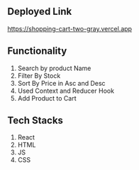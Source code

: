 ## Deployed Link

https://shopping-cart-two-gray.vercel.app

## Functionality

1. Search by product Name
2. Filter By Stock
3. Sort By Price in Asc and Desc
4. Used Context and Reducer Hook
5. Add Product to Cart

## Tech Stacks

1. React
2. HTML
3. JS
4. CSS
